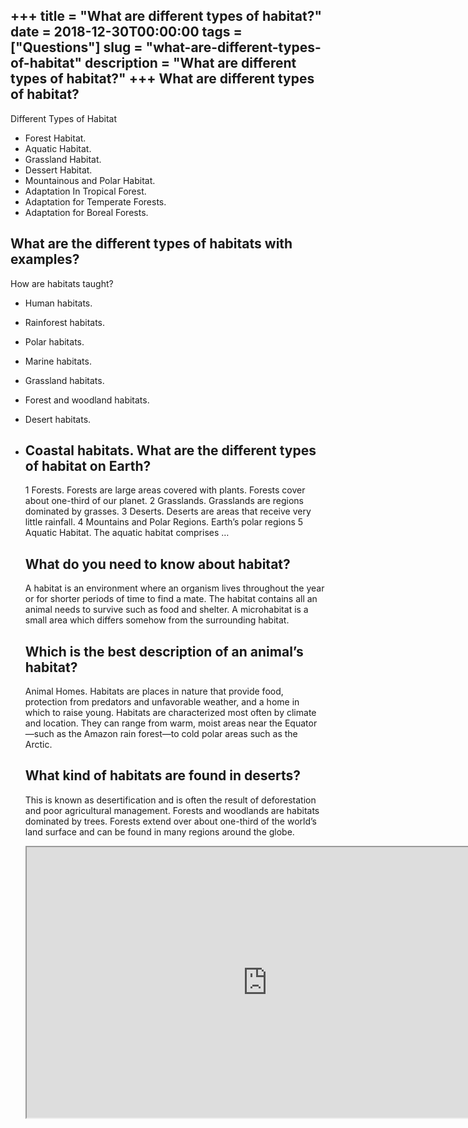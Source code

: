 +++
title = "What are different types of habitat?"
date = 2018-12-30T00:00:00
tags = ["Questions"]
slug = "what-are-different-types-of-habitat"
description = "What are different types of habitat?"
+++
What are different types of habitat?
------------------------------------

Different Types of Habitat

- Forest Habitat.
- Aquatic Habitat.
- Grassland Habitat.
- Dessert Habitat.
- Mountainous and Polar Habitat.
- Adaptation In Tropical Forest.
- Adaptation for Temperate Forests.
- Adaptation for Boreal Forests.

What are the different types of habitats with examples?
-------------------------------------------------------

How are habitats taught?

- Human habitats.
- Rainforest habitats.
- Polar habitats.
- Marine habitats.
- Grassland habitats.
- Forest and woodland habitats.
- Desert habitats.
- Coastal habitats. What are the different types of habitat on Earth?
    -------------------------------------------------
    
    1 Forests. Forests are large areas covered with plants. Forests cover about one-third of our planet. 2 Grasslands. Grasslands are regions dominated by grasses. 3 Deserts. Deserts are areas that receive very little rainfall. 4 Mountains and Polar Regions. Earth’s polar regions 5 Aquatic Habitat. The aquatic habitat comprises …
    
    What do you need to know about habitat?
    ---------------------------------------
    
    A habitat is an environment where an organism lives throughout the year or for shorter periods of time to find a mate. The habitat contains all an animal needs to survive such as food and shelter. A microhabitat is a small area which differs somehow from the surrounding habitat.
    
    Which is the best description of an animal’s habitat?
    -----------------------------------------------------
    
    Animal Homes. Habitats are places in nature that provide food, protection from predators and unfavorable weather, and a home in which to raise young. Habitats are characterized most often by climate and location. They can range from warm, moist areas near the Equator—such as the Amazon rain forest—to cold polar areas such as the Arctic.
    
    What kind of habitats are found in deserts?
    -------------------------------------------
    
    This is known as desertification and is often the result of deforestation and poor agricultural management. Forests and woodlands are habitats dominated by trees. Forests extend over about one-third of the world’s land surface and can be found in many regions around the globe.
    
    <iframe allow="accelerometer; autoplay; clipboard-write; encrypted-media; gyroscope; picture-in-picture" allowfullscreen="" class="__youtube_prefs__  epyt-is-override  no-lazyload" data-no-lazy="1" data-origheight="433" data-origwidth="770" data-skipgform_ajax_framebjll="" height="433" id="_ytid_75505" loading="lazy" src="https://www.youtube.com/embed/FIsgHW11nOs?enablejsapi=1&autoplay=0&cc_load_policy=0&cc_lang_pref=&iv_load_policy=1&loop=0&modestbranding=0&rel=1&fs=1&playsinline=0&autohide=2&theme=dark&color=red&controls=1&" title="YouTube player" width="770"></iframe>